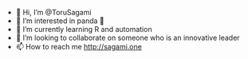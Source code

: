 - 👋 Hi, I’m @ToruSagami
- 👀 I’m interested in panda 🐼
- 🌱 I’m currently learning R and automation
- 💞️ I’m looking to collaborate on someone who is an innovative leader
- 📫 How to reach me http://sagami.one

<!---
ToruSagami/ToruSagami is a ✨ special ✨ repository because its `README.md` (this file) appears on your GitHub profile.
You can click the Preview link to take a look at your changes.
--->
